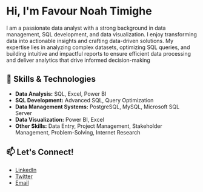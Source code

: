 
# Hi, I'm Favour Noah Timighe 

I am a passionate data analyst with a strong background in data management, SQL development, and data visualization. I enjoy transforming data into actionable insights and crafting data-driven solutions. My expertise lies in analyzing complex datasets, optimizing SQL queries, and building intuitive and impactful reports to ensure efficient data processing and deliver analytics that drive informed decision-making

## 🚀 Skills & Technologies

- **Data Analysis:** SQL, Excel, Power BI
- **SQL Development:** Advanced SQL, Query Optimization
- **Data Management Systems:** PostgreSQL, MySQL, Microsoft SQL Server
- **Data Visualization:** Power BI, Excel
- **Other Skills:** Data Entry, Project Management, Stakeholder Management, Problem-Solving, Internet Research

## 📫 Let's Connect!

- [LinkedIn](http://www.linkedin.com/in/favour-noah-timighe)
- [Twitter](https://x.com/noahfavourite_?s=21&t=Hpn0jqIyeg1p4k-5bKawsQ)
- [Email](noahfavourite@gmail.com)


